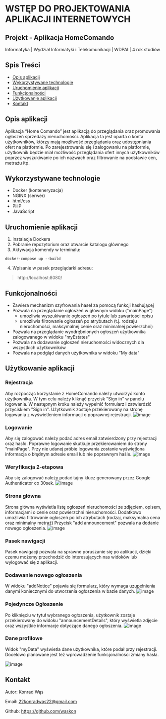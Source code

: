 # WSTĘP DO PROJEKTOWANIA APLIKACJI INTERNETOWYCH

## Projekt - Aplikacja HomeComando

Informatyka | Wydział Informatyki i Telekomunikacji | WDPAI | 4 rok studiów 

## Spis Treści
- [Opis aplikacji](#opis-aplikacji)
- [Wykorzystywane technologie](#wykorzystywane-technologie)
- [Uruchomienie aplikacji](#uruchomienie-aplikacji)
- [Funkcjonalności](#funkcjonalności)
- [Użytkowanie aplikacji](#użytkowanie-aplikacji)
- [Kontakt](#kontakt)

## Opis aplikacji
Aplikacja “Home Comando” jest aplikacją do przeglądania oraz promowania ogłoszeń sprzedaży nieruchomości.
Aplikacja ta jest oparta o konta użytkowników, którzy mają możliwość przeglądania oraz udostępniania ofert na platformie.
Po zarejestrowaniu się i zalogowaniu na platformie, użytkownik będzie miał możliwość przeglądania ofert innych użytkowników poprzez wyszukiwanie po ich nazwach oraz filtrowanie na podstawie cen, metrażu itp.

## Wykorzystywane technologie
- Docker (konteneryzacja)
- NGINX (serwer)
- html/css
- PHP 
- JavaScript

## Uruchomienie aplikacji
1. Instalacja Dockera
2. Pobranie repozytorium oraz otwarcie katalogu głównego
3. Aktywacja komendy w terminalu:
```
docker-compose up --build
```
4. Wpisanie w pasek przeglądarki adresu:
> http://localhost:8080/

## Funkcjonalności
- Zawiera mechanizm szyfrowania haseł za pomocą funkcji hashującej
- Pozwala na przeglądanie ogłoszeń w głównym widoku ("mainPage")
  * umożliwia wyszukiwanie ogłoszeń po tytule lub zawartości opisu
  * umożliwia filtrowanie ogłoszeń po atrybutach (t.j. rodzaju nieruchomości, maksymalnej cenie oraz minimalnej powierzchni)
- Pozwala na przeglądanie wyodrębnionych ogłoszeń użytkownika zalogowanego w widoku "myEstates"
- Pozwala na dodawanie ogłoszeń nieruchomości widocznych dla wszystkich użytkowników
- Pozwala na podgląd danych użytkownika w widoku "My data"

## Użytkowanie aplikacji

### Rejestracja
Aby rozpocząć korzystanie z HomeComando należy utworzyć konto użytkownika. 
W tym celu należy kliknąć przycisk "Sign in" w panelu logowania.
W następnym kroku należy wypełnić formularz i zatwierdzić przyciskiem "Sign in".
Użytkownik zostaje przekierowany na stronę logowania z wyświetleniem informacji o poprawnej rejestracji.
![image](https://github.com/waskon/HomeComando/assets/79586520/6c33110a-5644-49f4-9624-ad187f2eb22d)

### Logowanie
Aby się zalogować należy podać adres email zatwierdzony przy rejestracji oraz hasło.
Poprawne logowanie skutkuje przekierowaniem do strony "mainPage".
Przy nie udanej próbie logowania zostanie wyświetlona informacja o błędnym adresie email lub nie poprawnym haśle.
![image](https://github.com/waskon/HomeComando/assets/79586520/2e23de18-d199-4e13-8841-ab21a93b1280)

### Weryfikacja 2-etapowa
Aby się zalogować należy podać tajny klucz generowany przez Google Authenticator co 30sek.
![image](https://github.com/waskon/HomeComando/assets/79586520/cfc13d59-9ec1-4ca3-88b4-f8fe57264fed)

### Strona główna
Strona główna wyświetla listę ogłoszeń nieruchomości ze zdjęciem, opisem, informacjami o cenie oraz powierzchni nieruchomości.
Dodatkowo umożliwia filtrowanie ogłoszeń po ich atrybutach (rodzaj, maksymalna cena oraz minimalny metraż)
Przycisk "add announcement" pozwala na dodanie nowego ogłoszenia.
![image](https://github.com/waskon/HomeComando/assets/79586520/aa8c5c54-7a4b-499a-a0c0-87d2c77a1e15)

### Pasek nawigacji
Pasek nawigacji pozwala na sprawne poruszanie się po aplikacji, dzięki czemu możemy przechodzić do interesujących nas widoków lub wylogować się z aplikacji.

### Dodawanie nowego ogłoszenia
W widoku "addNotice" pojawia się formularz, który wymaga uzupełnienia danymi koniecznymi do utworzenia ogłoszenia w bazie danych.
![image](https://github.com/waskon/HomeComando/assets/79586520/7789c10e-046a-4dbb-8a7d-4f80f45ddcea)

### Pojedyncze Ogłoszenie
Po kliknięciu w tytuł wybranego ogłoszenia, użytkownik zostaje przekierowany do widoku "announcementDetails", który wyświetla zdjęcie oraz wszystkie informacje dotyczące danego ogłoszenia.
![image](https://github.com/waskon/HomeComando/assets/79586520/bb0f8037-da9f-45c4-a873-4aad7959ad6e)

### Dane profilowe
Widok "myData" wyświetla dane użytkownika, które podał przy rejestracji.
Docelowo planowane jest też wprowadzenie funkcjonalności zmiany hasła.

![image](https://github.com/waskon/HomeComando/assets/79586520/40498e62-218d-4ed5-91bf-129fff74e47b)

## Kontakt
Autor: Konrad Wąs

Email: 22konradwas22@gmail.com

Github: https://github.com/waskon

